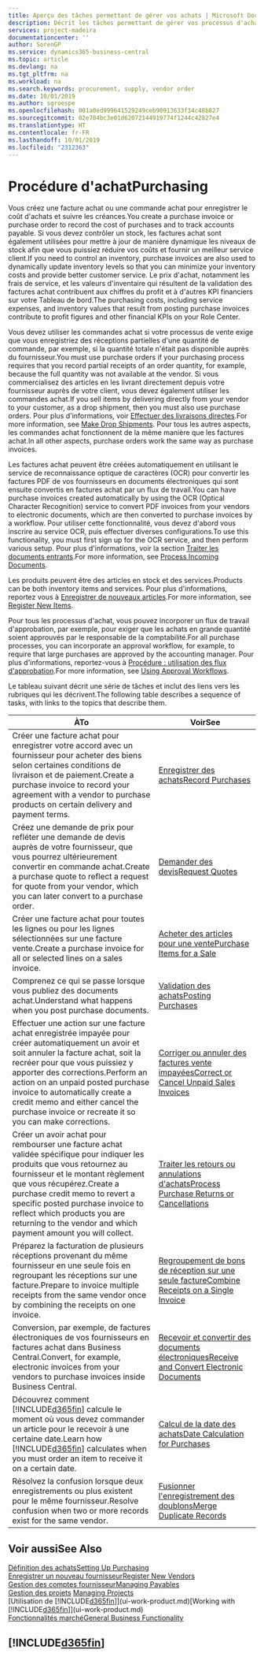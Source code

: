 ```yaml
---
title: Aperçu des tâches permettant de gérer vos achats | Microsoft Docs
description: Décrit les tâches permettant de gérer vos processus d'achat ou d'approvisionnement, y compris le fonctionnement des factures achat et des commandes achat.
services: project-madeira
documentationcenter: ''
author: SorenGP
ms.service: dynamics365-business-central
ms.topic: article
ms.devlang: na
ms.tgt_pltfrm: na
ms.workload: na
ms.search.keywords: procurement, supply, vendor order
ms.date: 10/01/2019
ms.author: sgroespe
ms.openlocfilehash: 001a0ed999641529249ceb90913633f34c48b827
ms.sourcegitcommit: 02e704bc3e01d62072144919774f1244c42827e4
ms.translationtype: HT
ms.contentlocale: fr-FR
ms.lasthandoff: 10/01/2019
ms.locfileid: "2312363"
---
```

# <a name="purchasing"></a><span data-ttu-id="c69d7-103">Procédure d'achat</span><span class="sxs-lookup"><span data-stu-id="c69d7-103">Purchasing</span></span>
<span data-ttu-id="c69d7-104">Vous créez une facture achat ou une commande achat pour enregistrer le coût d'achats et suivre les créances.</span><span class="sxs-lookup"><span data-stu-id="c69d7-104">You create a purchase invoice or purchase order to record the cost of purchases and to track accounts payable.</span></span> <span data-ttu-id="c69d7-105">Si vous devez contrôler un stock, les factures achat sont également utilisées pour mettre à jour de manière dynamique les niveaux de stock afin que vous puissiez réduire vos coûts et fournir un meilleur service client.</span><span class="sxs-lookup"><span data-stu-id="c69d7-105">If you need to control an inventory, purchase invoices are also used to dynamically update inventory levels so that you can minimize your inventory costs and provide better customer service.</span></span> <span data-ttu-id="c69d7-106">Le prix d'achat, notamment les frais de service, et les valeurs d'inventaire qui résultent de la validation des factures achat contribuent aux chiffres du profit et à d'autres KPI financiers sur votre Tableau de bord.</span><span class="sxs-lookup"><span data-stu-id="c69d7-106">The purchasing costs, including service expenses, and inventory values that result from posting purchase invoices contribute to profit figures and other financial KPIs on your Role Center.</span></span>

<span data-ttu-id="c69d7-107">Vous devez utiliser les commandes achat si votre processus de vente exige que vous enregistriez des réceptions partielles d'une quantité de commande, par exemple, si la quantité totale n'était pas disponible auprès du fournisseur.</span><span class="sxs-lookup"><span data-stu-id="c69d7-107">You must use purchase orders if your purchasing process requires that you record partial receipts of an order quantity, for example, because the full quantity was not available at the vendor.</span></span> <span data-ttu-id="c69d7-108">Si vous commercialisez des articles en les livrant directement depuis votre fournisseur auprès de votre client, vous devez également utiliser les commandes achat.</span><span class="sxs-lookup"><span data-stu-id="c69d7-108">If you sell items by delivering directly from your vendor to your customer, as a drop shipment, then you must also use purchase orders.</span></span> <span data-ttu-id="c69d7-109">Pour plus d'informations, voir [Effectuer des livraisons directes](sales-how-drop-shipment.md).</span><span class="sxs-lookup"><span data-stu-id="c69d7-109">For more information, see [Make Drop Shipments](sales-how-drop-shipment.md).</span></span> <span data-ttu-id="c69d7-110">Pour tous les autres aspects, les commandes achat fonctionnent de la même manière que les factures achat.</span><span class="sxs-lookup"><span data-stu-id="c69d7-110">In all other aspects, purchase orders work the same way as purchase invoices.</span></span>

<span data-ttu-id="c69d7-111">Les factures achat peuvent être créées automatiquement en utilisant le service de reconnaissance optique de caractères (OCR) pour convertir les factures PDF de vos fournisseurs en documents électroniques qui sont ensuite convertis en factures achat par un flux de travail.</span><span class="sxs-lookup"><span data-stu-id="c69d7-111">You can have purchase invoices created automatically by using the OCR (Optical Character Recognition) service to convert PDF invoices from your vendors to electronic documents, which are then converted to purchase invoices by a workflow.</span></span> <span data-ttu-id="c69d7-112">Pour utiliser cette fonctionnalité, vous devez d'abord vous inscrire au service OCR, puis effectuer diverses configurations.</span><span class="sxs-lookup"><span data-stu-id="c69d7-112">To use this functionality, you must first sign up for the OCR service, and then perform various setup.</span></span> <span data-ttu-id="c69d7-113">Pour plus d'informations, voir la section [Traiter les documents entrants](across-process-income-documents.md).</span><span class="sxs-lookup"><span data-stu-id="c69d7-113">For more information, see [Process Incoming Documents](across-process-income-documents.md).</span></span>      

<span data-ttu-id="c69d7-114">Les produits peuvent être des articles en stock et des services.</span><span class="sxs-lookup"><span data-stu-id="c69d7-114">Products can be both inventory items and services.</span></span> <span data-ttu-id="c69d7-115">Pour plus d'informations, reportez vous à [Enregistrer de nouveaux articles](inventory-how-register-new-items.md).</span><span class="sxs-lookup"><span data-stu-id="c69d7-115">For more information, see [Register New Items](inventory-how-register-new-items.md).</span></span>

<span data-ttu-id="c69d7-116">Pour tous les processus d'achat, vous pouvez incorporer un flux de travail d'approbation, par exemple, pour exiger que les achats en grande quantité soient approuvés par le responsable de la comptabilité.</span><span class="sxs-lookup"><span data-stu-id="c69d7-116">For all purchase processes, you can incorporate an approval workflow, for example, to require that large purchases are approved by the accounting manager.</span></span> <span data-ttu-id="c69d7-117">Pour plus d'informations, reportez-vous à [Procédure : utilisation des flux d'approbation](across-how-use-approval-workflows.md).</span><span class="sxs-lookup"><span data-stu-id="c69d7-117">For more information, see [Using Approval Workflows](across-how-use-approval-workflows.md).</span></span>

<span data-ttu-id="c69d7-118">Le tableau suivant décrit une série de tâches et inclut des liens vers les rubriques qui les décrivent.</span><span class="sxs-lookup"><span data-stu-id="c69d7-118">The following table describes a sequence of tasks, with links to the topics that describe them.</span></span>

| <span data-ttu-id="c69d7-119">À</span><span class="sxs-lookup"><span data-stu-id="c69d7-119">To</span></span> | <span data-ttu-id="c69d7-120">Voir</span><span class="sxs-lookup"><span data-stu-id="c69d7-120">See</span></span> |
| --- | --- |
| <span data-ttu-id="c69d7-121">Créer une facture achat pour enregistrer votre accord avec un fournisseur pour acheter des biens selon certaines conditions de livraison et de paiement.</span><span class="sxs-lookup"><span data-stu-id="c69d7-121">Create a purchase invoice to record your agreement with a vendor to purchase products on certain delivery and payment terms.</span></span> |[<span data-ttu-id="c69d7-122">Enregistrer des achats</span><span class="sxs-lookup"><span data-stu-id="c69d7-122">Record Purchases</span></span>](purchasing-how-record-purchases.md) |
|<span data-ttu-id="c69d7-123">Créez une demande de prix pour refléter une demande de devis auprès de votre fournisseur, que vous pourrez ultérieurement convertir en commande achat.</span><span class="sxs-lookup"><span data-stu-id="c69d7-123">Create a purchase quote to reflect a request for quote from your vendor, which you can later convert to a purchase order.</span></span>|[<span data-ttu-id="c69d7-124">Demander des devis</span><span class="sxs-lookup"><span data-stu-id="c69d7-124">Request Quotes</span></span>](purchasing-how-request-quotes.md)|
| <span data-ttu-id="c69d7-125">Créer une facture achat pour toutes les lignes ou pour les lignes sélectionnées sur une facture vente.</span><span class="sxs-lookup"><span data-stu-id="c69d7-125">Create a purchase invoice for all or selected lines on a sales invoice.</span></span> |[<span data-ttu-id="c69d7-126">Acheter des articles pour une vente</span><span class="sxs-lookup"><span data-stu-id="c69d7-126">Purchase Items for a Sale</span></span>](purchasing-how-purchase-products-sale.md) |
|<span data-ttu-id="c69d7-127">Comprenez ce qui se passe lorsque vous publiez des documents achat.</span><span class="sxs-lookup"><span data-stu-id="c69d7-127">Understand what happens when you post purchase documents.</span></span>|[<span data-ttu-id="c69d7-128">Validation des achats</span><span class="sxs-lookup"><span data-stu-id="c69d7-128">Posting Purchases</span></span>](ui-post-purchases.md)|
| <span data-ttu-id="c69d7-129">Effectuer une action sur une facture achat enregistrée impayée pour créer automatiquement un avoir et soit annuler la facture achat, soit la recréer pour que vous puissiez y apporter des corrections.</span><span class="sxs-lookup"><span data-stu-id="c69d7-129">Perform an action on an unpaid posted purchase invoice to automatically create a credit memo and either cancel the purchase invoice or recreate it so you can make corrections.</span></span> |[<span data-ttu-id="c69d7-130">Corriger ou annuler des factures vente impayées</span><span class="sxs-lookup"><span data-stu-id="c69d7-130">Correct or Cancel Unpaid Sales Invoices</span></span>](purchasing-how-correct-cancel-unpaid-purchase-invoices.md) |
| <span data-ttu-id="c69d7-131">Créer un avoir achat pour rembourser une facture achat validée spécifique pour indiquer les produits que vous retournez au fournisseur et le montant règlement que vous récupérez.</span><span class="sxs-lookup"><span data-stu-id="c69d7-131">Create a purchase credit memo to revert a specific posted purchase invoice to reflect which products you are returning to the vendor and which payment amount you will collect.</span></span> |[<span data-ttu-id="c69d7-132">Traiter les retours ou annulations d'achats</span><span class="sxs-lookup"><span data-stu-id="c69d7-132">Process Purchase Returns or Cancellations</span></span>](purchasing-how-register-new-vendors.md) |
|<span data-ttu-id="c69d7-133">Préparez la facturation de plusieurs réceptions provenant du même fournisseur en une seule fois en regroupant les réceptions sur une facture.</span><span class="sxs-lookup"><span data-stu-id="c69d7-133">Prepare to invoice multiple receipts from the same vendor once by combining the receipts on one invoice.</span></span>|[<span data-ttu-id="c69d7-134">Regroupement de bons de réception sur une seule facture</span><span class="sxs-lookup"><span data-stu-id="c69d7-134">Combine Receipts on a Single Invoice</span></span>](purchasing-how-to-combine-receipts.md)|
|<span data-ttu-id="c69d7-135">Conversion, par exemple, de factures électroniques de vos fournisseurs en factures achat dans Business Central.</span><span class="sxs-lookup"><span data-stu-id="c69d7-135">Convert, for example, electronic invoices from your vendors to purchase invoices inside Business Central.</span></span>|[<span data-ttu-id="c69d7-136">Recevoir et convertir des documents électroniques</span><span class="sxs-lookup"><span data-stu-id="c69d7-136">Receive and Convert Electronic Documents</span></span>](purchasing-how-to-receive-and-convert-electronic-documents.md)|
| <span data-ttu-id="c69d7-137">Découvrez comment [!INCLUDE[d365fin](includes/d365fin_md.md)] calcule le moment où vous devez commander un article pour le recevoir à une certaine date.</span><span class="sxs-lookup"><span data-stu-id="c69d7-137">Learn how [!INCLUDE[d365fin](includes/d365fin_md.md)] calculates when you must order an item to receive it on a certain date.</span></span>|[<span data-ttu-id="c69d7-138">Calcul de la date des achats</span><span class="sxs-lookup"><span data-stu-id="c69d7-138">Date Calculation for Purchases</span></span>](purchasing-date-calculation-for-purchases.md)|
|<span data-ttu-id="c69d7-139">Résolvez la confusion lorsque deux enregistrements ou plus existent pour le même fournisseur.</span><span class="sxs-lookup"><span data-stu-id="c69d7-139">Resolve confusion when two or more records exist for the same vendor.</span></span>|[<span data-ttu-id="c69d7-140">Fusionner l'enregistrement des doublons</span><span class="sxs-lookup"><span data-stu-id="c69d7-140">Merge Duplicate Records</span></span>](sales-how-merge-duplicate-records.md)|

## <a name="see-also"></a><span data-ttu-id="c69d7-141">Voir aussi</span><span class="sxs-lookup"><span data-stu-id="c69d7-141">See Also</span></span>
[<span data-ttu-id="c69d7-142">Définition des achats</span><span class="sxs-lookup"><span data-stu-id="c69d7-142">Setting Up Purchasing</span></span>](purchasing-setup-purchasing.md)  
[<span data-ttu-id="c69d7-143">Enregistrer un nouveau fournisseur</span><span class="sxs-lookup"><span data-stu-id="c69d7-143">Register New Vendors</span></span>](purchasing-how-register-new-vendors.md)  
[<span data-ttu-id="c69d7-144">Gestion des comptes fournisseur</span><span class="sxs-lookup"><span data-stu-id="c69d7-144">Managing Payables</span></span>](payables-manage-payables.md)  
<span data-ttu-id="c69d7-145">[Gestion des projets](projects-manage-projects.md)  </span><span class="sxs-lookup"><span data-stu-id="c69d7-145">[Managing Projects](projects-manage-projects.md)  </span></span>  
<span data-ttu-id="c69d7-146">[Utilisation de [!INCLUDE[d365fin](includes/d365fin_md.md)]](ui-work-product.md)</span><span class="sxs-lookup"><span data-stu-id="c69d7-146">[Working with [!INCLUDE[d365fin](includes/d365fin_md.md)]](ui-work-product.md)</span></span>  
[<span data-ttu-id="c69d7-147">Fonctionnalités marché</span><span class="sxs-lookup"><span data-stu-id="c69d7-147">General Business Functionality</span></span>](ui-across-business-areas.md)

## [!INCLUDE[d365fin](includes/free_trial_md.md)]  
